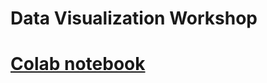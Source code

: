 # Data Visualization Workshop 
# [Colab notebook](https://colab.research.google.com/drive/1jH0t363mniReJFp33Fj18IEedlBKeRXH?usp=sharing)
